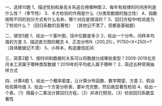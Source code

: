 一、选择10题
 1、描述性别和身高关系适合用哪种图
 2、每年有规律的时间序列是什么性？（季节性）
 3、卡方检验的作用是什么（分类型数据的独立性）
 4、指数按照不同的划分方式有什么名称，哪个对应是错误的？
 5、回归方程中t检验是为了检验什么？（回归系数的显著性）
 （其他记不清了，但都是基础题）
 ​

 二、填空5题
 1、给出一个茎叶图，找中位数是多少
 2、给出一个分布，问样本均值的方差
 3、描述直方图的概念
 4、正态分布N（200,25），P{150&lt;X&lt;250}=?（具体数据记不清）
 5、小样本，构造置信区间
 ​

 三、简答2题
 1、按时间和数据的关系可以将数据分成哪些类型？2009-2019北京月末工资属于哪种类型数据？2019年的平均收入属于哪种？
 2、简述五种常用抽样方式
 ​

 四、计算4题
 1、给出一个概率密度，让计算分布函数、数学期望、方差
 2、假设检验算均值
 3、给出一个方差分析表，要补充完整，然后做显著性检验
 4、给出一个表，（1）用最小二乘法计算回归方程，（2）并进行预测，（3）检验回归系数显著性
 